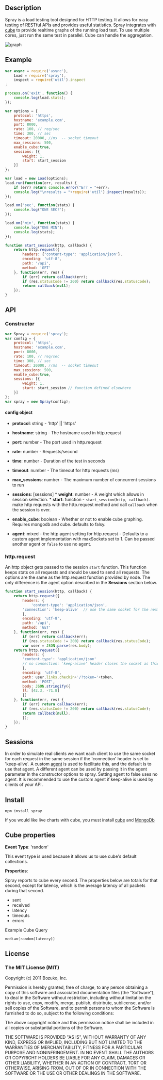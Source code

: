 ## Description
Spray is a load testing tool designed for HTTP testing. It allows for easy testing of RESTful APIs and provides useful statistics. Spray integrates with [cube](https://github.com/square/cube) to provide realtime graphs of the running load test. To use multiple cores, just run the same test in parallel. Cube can handle the aggregation.

![graph](https://github.com/bozuko/spray/raw/master/img/cube.png)

## Example

```javascript
var async = require('async'),
    Load = require('spray'),
    inspect = require('util').inspect
;

process.on('exit', function() {
    console.log(load.stats);
});

var options = {
    protocol: 'https',
    hostname: 'example.com',
    port: 8000,
    rate: 100, // req/sec
    time: 300, // sec
    timeout: 20000, //ms  -- socket timeout
    max_sessions: 500,
    enable_cube:true,
    sessions: [{
        weight: 1,
        start: start_session
    }]
};

var load = new Load(options);
load.run(function(err, results) {
    if (err) return console.error("Err = "+err);
    console.log("\nresults = "+require('util').inspect(results));
});

load.on('sec', function(stats) {
    console.log("ONE SEC!");
});

load.on('min', function(stats) {
    console.log("ONE MIN");
    console.log(stats);
});

function start_session(http, callback) {
    return http.request({
        headers: {'content-type': 'application/json'},
        encoding: 'utf-8',
        path: '/api',
        method: 'GET'
    }, function(err, res) {
        if (err) return callback(err);
        if (res.statusCode != 200) return callback(res.statusCode);
        return callback(null);
    });
}
```

## API

### Constructor

```javascript
var Spray = require('spray');
var config = {
    protocol: 'https',
    hostname: 'example.com',
    port: 8000,
    rate: 100, // req/sec
    time: 300, // sec
    timeout: 20000, //ms  -- socket timeout
    max_sessions: 500,
    enable_cube:true,
    sessions: [{
        weight: 1,
        start: start_session // function defined elsewhere
    }]    
};
var spray = new Spray(config);
```

#### config object
   
   * **protocol**: string - 'http' || 'https'
   * **hostname**: string - The hostname used in http.request
   * **port**: number - The port used in http.request
   * **rate**: number - Requests/second
   * **time**: number - Duration of the test in seconds
   * **timeout**: number - The timeout for http requests (ms)
   * **max_sessions**: number - The maximum number of concurrent sessions to run     
   * **sessions**: [sessions]
    * **weight**: number - A weight which allows in session selection.
    * **start**: function - ```start_session(http, callback)```. make http requests with the http.request method and call ```callback``` when the session is over.

   * **enable_cube**: boolean - Whether or not to enable cube graphing. Requires mongodb and cube. defaults to falsy.
   * **agent**: mixed - the http agent setting for http.request - Defaults to a custom agent implementation with maxSockets set to 1. Can be passed another agent or ```false``` to use no agent.


### http.request

An http object gets passed to the session ``start`` function. This function keeps stats on all requests and should be used to send all requests. The options are the same as the  http.request function provided by node. The only difference is the agent option described in the **Sessions** section below. 

```javascript
function start_session(http, callback) {
    return http.request({
        headers: {
            'content-type': 'application/json',
	    'connection': 'keep-alive'  // use the same socket for the next request
        },
        encoding: 'utf-8',
        path: '/api',
        method: 'GET'
    }, function(err, res) {
        if (err) return callback(err);
        if (res.statusCode != 200) return callback(res.statusCode);
        var user = JSON.parse(res.body);
	return http.request({
	    headers: {
		'content-type': 'application/json' 
		// no connection: 'keep-alive' header closes the socket as this is the last req in this session
	    },
	    encoding: 'utf-8',
	    path: user.links.checkin+'/?token='+token,
	    method: 'POST',
	    body: JSON.stringify({
		ll: [42.3, -71.8]
	    })
	}, function(err, res) {
	    if (err) return callback(err);
	    if (res.statusCode != 200) return callback(res.statusCode);
	    return callback(null);
        });
    });
}
```
                            
## Sessions
In order to simulate real clients we want each client to use the same socket for each request in the same session if the 'connection' header is set to 'keep-alive'. A custom [agent](https://github.com/bozuko/spray/raw/master/lib/agent.js) is used to facilitate this, and the default is to use that agent. A different agent can be used by passing it in the agent parameter in the constructor options to spray. Setting agent to false uses no agent. It is recommended to use the custom agent if keep-alive is used by clients of your API.

## Install

    npm install spray

If you would like live charts with cube, you must install [cube](https://github.com/square/cube/wiki) and [MongoDb](http://www.mongodb.org/display/DOCS/Quickstart)

## Cube properties

**Event Type**: 'random'

This event type is used because it allows us to use cube's default collections.
 
**Properties**: 

Spray reports to cube every second. The properties below are totals for that second, except for latency, which is the average latency of all packets during that second.
 
  * sent
  * received
  * latency
  * timeouts
  * errors
                                                     
Example Cube Query

    median(random(latency))
    
## License

### The MIT License (MIT)

Copyright (c) 2011 Bozuko, Inc.

Permission is hereby granted, free of charge, to any person obtaining a copy of this software and associated documentation files (the "Software"), to deal in the Software without restriction, including without limitation the rights to use, copy, modify, merge, publish, distribute, sublicense, and/or sell copies of the Software, and to permit persons to whom the Software is furnished to do so, subject to the following conditions:

The above copyright notice and this permission notice shall be included in all copies or substantial portions of the Software.

THE SOFTWARE IS PROVIDED "AS IS", WITHOUT WARRANTY OF ANY KIND, EXPRESS OR IMPLIED, INCLUDING BUT NOT LIMITED TO THE WARRANTIES OF MERCHANTABILITY, FITNESS FOR A PARTICULAR PURPOSE AND NONINFRINGEMENT. IN NO EVENT SHALL THE AUTHORS OR COPYRIGHT HOLDERS BE LIABLE FOR ANY CLAIM, DAMAGES OR OTHER LIABILITY, WHETHER IN AN ACTION OF CONTRACT, TORT OR OTHERWISE, ARISING FROM, OUT OF OR IN CONNECTION WITH THE SOFTWARE OR THE USE OR OTHER DEALINGS IN THE SOFTWARE.
